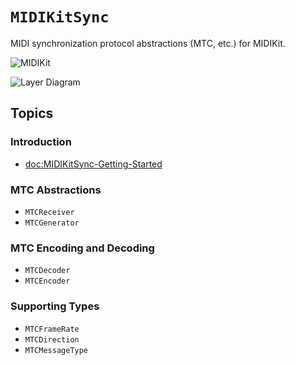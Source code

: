 # ``MIDIKitSync``

MIDI synchronization protocol abstractions (MTC, etc.) for MIDIKit.

![MIDIKit](midikitsync-banner.png)

![Layer Diagram](midikitsync-diagram.svg)

## Topics

### Introduction

- <doc:MIDIKitSync-Getting-Started>

### MTC Abstractions

- ``MTCReceiver``
- ``MTCGenerator``

### MTC Encoding and Decoding

- ``MTCDecoder``
- ``MTCEncoder``

### Supporting Types

- ``MTCFrameRate``
- ``MTCDirection``
- ``MTCMessageType``

